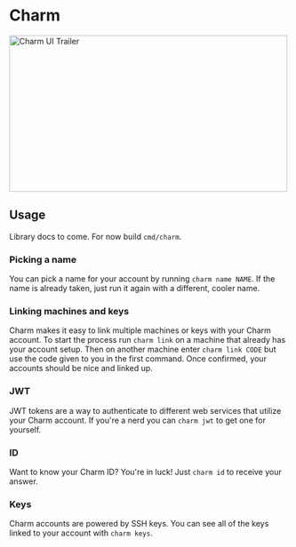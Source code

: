 # Charm

<img src="https://stuff.charm.sh/charm-tool-trailer.gif" width="500" height="282" alt="Charm UI Trailer" />

## Usage

Library docs to come. For now build `cmd/charm`.

### Picking a name

You can pick a name for your account by running `charm name NAME`. If the name is already taken, just run it again with a different, cooler name.

### Linking machines and keys

Charm makes it easy to link multiple machines or keys with your Charm account. To start the process run `charm link` on a machine that already has your account setup. Then on another machine enter `charm link CODE` but use the code given to you in the first command. Once confirmed, your accounts should be nice and linked up.

### JWT

JWT tokens are a way to authenticate to different web services that utilize your Charm account. If you're a nerd you can `charm jwt` to get one for yourself.

### ID

Want to know your Charm ID? You're in luck! Just `charm id` to receive your answer.

### Keys

Charm accounts are powered by SSH keys. You can see all of the keys linked to your account with `charm keys`.
